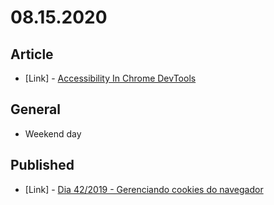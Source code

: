 # 08.15.2020

## Article

- \[Link\] - [Accessibility In Chrome DevTools](https://www.smashingmagazine.com/2020/08/accessibility-chrome-devtools/)

## General

- Weekend day

## Published

- \[Link\] - [Dia 42/2019 - Gerenciando cookies do navegador](https://nerdcalistenico.com.br/hemersonvianna/artigos/daysofcode/2019/dia-42-gerenciando-cookies-do-navegador/)
